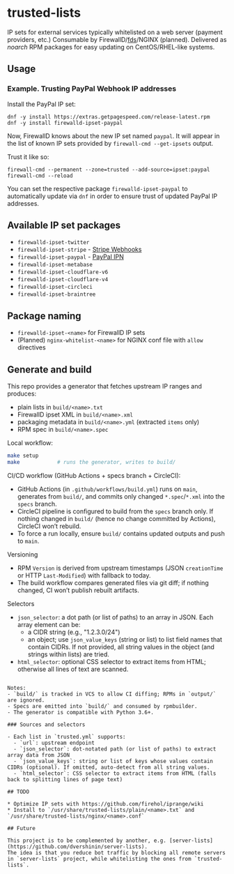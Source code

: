# trusted-lists

IP sets for external services typically whitelisted on a web server (payment providers, etc.)
Consumable by FirewallD/[fds](https://fds.getpagespeed.com/)/NGINX (planned).
Delivered as *noarch* RPM packages for easy updating on CentOS/RHEL-like systems.

## Usage

### Example. Trusting PayPal Webhook IP addresses

Install the PayPal IP set:

```console
dnf -y install https://extras.getpagespeed.com/release-latest.rpm
dnf -y install firewalld-ipset-paypal
```

Now, FirewallD knows about the new IP set named `paypal`. 
It will appear in the list of known IP sets provided by `firewall-cmd --get-ipsets` output.

Trust it like so:

```console
firewall-cmd --permanent --zone=trusted --add-source=ipset:paypal
firewall-cmd --reload
```

You can set the respective package `firewalld-ipset-paypal` to automatically update via `dnf`
in order to ensure trust of updated PayPal IP addresses.

## Available IP set packages

* `firewalld-ipset-twitter`
* `firewalld-ipset-stripe` - [Stripe Webhooks](https://stripe.com/files/ips/ips_webhooks.txt) 
* `firewalld-ipset-paypal` - [PayPal IPN](https://www.paypal.com/mn/smarthelp/article/what-are-the-ip-addresses-for-live-paypal-servers-ts1056)
* `firewalld-ipset-metabase`
* `firewalld-ipset-cloudflare-v6`
* `firewalld-ipset-cloudflare-v4`
* `firewalld-ipset-circleci`
* `firewalld-ipset-braintree`

## Package naming

* `firewalld-ipset-<name>` for FirewallD IP sets
* (Planned) `nginx-whitelist-<name>` for NGINX conf file with `allow` directives

## Generate and build

This repo provides a generator that fetches upstream IP ranges and produces:

- plain lists in `build/<name>.txt`
- FirewallD ipset XML in `build/<name>.xml`
- packaging metadata in `build/<name>.yml` (extracted `items` only)
- RPM spec in `build/<name>.spec`

Local workflow:

```bash
make setup
make            # runs the generator, writes to build/
```

CI/CD workflow (GitHub Actions + specs branch + CircleCI):

- GitHub Actions (in `.github/workflows/build.yml`) runs on `main`, generates from `build/`, and commits only changed `*.spec`/`*.xml` into the `specs` branch.
- CircleCI pipeline is configured to build from the `specs` branch only. If nothing changed in `build/` (hence no change committed by Actions), CircleCI won’t rebuild.
- To force a run locally, ensure `build/` contains updated outputs and push to `main`.

Versioning

- RPM `Version` is derived from upstream timestamps (JSON `creationTime` or HTTP `Last-Modified`) with fallback to today.
- The build workflow compares generated files via git diff; if nothing changed, CI won’t publish rebuilt artifacts.

Selectors

- `json_selector`: a dot path (or list of paths) to an array in JSON. Each array element can be:
  - a CIDR string (e.g., "1.2.3.0/24")
  - an object; use `json_value_keys` (string or list) to list field names that contain CIDRs. If not provided, all string values in the object (and strings within lists) are tried.
- `html_selector`: optional CSS selector to extract items from HTML; otherwise all lines of text are scanned.
```

Notes:
- `build/` is tracked in VCS to allow CI diffing; RPMs in `output/` are ignored.
- Specs are emitted into `build/` and consumed by rpmbuilder.
- The generator is compatible with Python 3.6+.

### Sources and selectors

- Each list in `trusted.yml` supports:
  - `url`: upstream endpoint
  - `json_selector`: dot-notated path (or list of paths) to extract array data from JSON
  - `json_value_keys`: string or list of keys whose values contain CIDRs (optional). If omitted, auto-detect from all string values.
  - `html_selector`: CSS selector to extract items from HTML (falls back to splitting lines of page text)

## TODO

* Optimize IP sets with https://github.com/firehol/iprange/wiki
* Install to `/usr/share/trusted-lists/plain/<name>.txt` and `/usr/share/trusted-lists/nginx/<name>.conf`

## Future

This project is to be complemented by another, e.g. [server-lists](https://github.com/dvershinin/server-lists).
The idea is that you reduce bot traffic by blocking all remote servers in `server-lists` project, while whitelisting the ones from `trusted-lists`.
